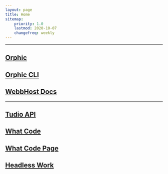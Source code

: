 ```yaml
---
layout: page
title: Home
sitemap:
    priority: 1.0
    lastmod: 2020-10-07
    changefreq: weekly
---
```

---


## [Orphic](https://orphic.enterprises)
## [Orphic CLI](https://cli.orphic.enterprises)
## [WebbHost Docs](https://docs.webbhost.net/)
---
## [Tudio API](https://tudio.us)
## [What Code](https://whatco.de)
## [What Code Page](https://whatcode.page)
## [Headless Work](https://lesshead.works)